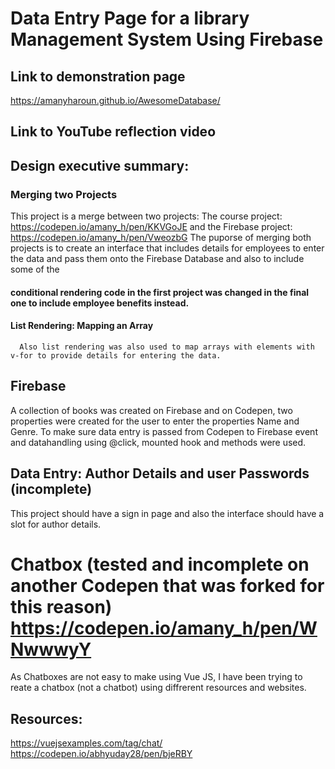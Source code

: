 # Data Entry Page for a library Management System Using Firebase 

## Link to demonstration page 
https://amanyharoun.github.io/AwesomeDatabase/

## Link to YouTube reflection video


## Design executive summary:

### Merging two Projects
This project is a merge between two projects: The course project: https://codepen.io/amany_h/pen/KKVGoJE and the Firebase project: https://codepen.io/amany_h/pen/VweozbG
The puporse of merging both projects is to create an interface that includes details for employees to enter the data and pass them onto the Firebase Database and also to include some of the 
#### conditional rendering code in the first project was changed in the final one to include employee benefits instead.
      
      
 #### List Rendering: Mapping an Array
      Also list rendering was also used to map arrays with elements with v-for to provide details for entering the data.
      
## Firebase
A collection of books was created on Firebase and on Codepen, two properties were created for the user to enter the properties Name and Genre.
To make sure data entry is passed from Codepen to Firebase event and datahandling using @click, mounted hook and methods were used.


## Data Entry: Author Details and user Passwords (incomplete)
This project should have a sign in page and also the interface should have a slot for author details.

# Chatbox (tested and incomplete on another Codepen that was forked for this reason) https://codepen.io/amany_h/pen/WNwwwyY 
As Chatboxes are not easy to make using Vue JS, I have been trying to reate a chatbox (not a chatbot) using diffrerent resources and websites. 
## Resources:
https://vuejsexamples.com/tag/chat/
https://codepen.io/abhyuday28/pen/bjeRBY





      
      
      
      




